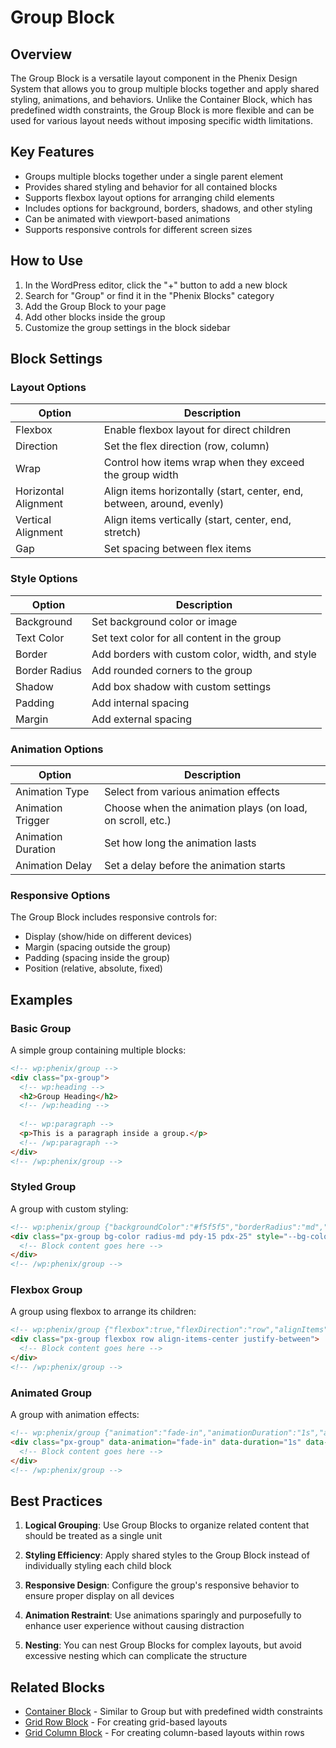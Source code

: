 # Group Block

## Overview

The Group Block is a versatile layout component in the Phenix Design System that allows you to group multiple blocks together and apply shared styling, animations, and behaviors. Unlike the Container Block, which has predefined width constraints, the Group Block is more flexible and can be used for various layout needs without imposing specific width limitations.

<!-- Image placeholder for Group Block -->

## Key Features

- Groups multiple blocks together under a single parent element
- Provides shared styling and behavior for all contained blocks
- Supports flexbox layout options for arranging child elements
- Includes options for background, borders, shadows, and other styling
- Can be animated with viewport-based animations
- Supports responsive controls for different screen sizes

## How to Use

1. In the WordPress editor, click the "+" button to add a new block
2. Search for "Group" or find it in the "Phenix Blocks" category
3. Add the Group Block to your page
4. Add other blocks inside the group
5. Customize the group settings in the block sidebar

## Block Settings

### Layout Options

| Option | Description |
|--------|-------------|
| Flexbox | Enable flexbox layout for direct children |
| Direction | Set the flex direction (row, column) |
| Wrap | Control how items wrap when they exceed the group width |
| Horizontal Alignment | Align items horizontally (start, center, end, between, around, evenly) |
| Vertical Alignment | Align items vertically (start, center, end, stretch) |
| Gap | Set spacing between flex items |

### Style Options

| Option | Description |
|--------|-------------|
| Background | Set background color or image |
| Text Color | Set text color for all content in the group |
| Border | Add borders with custom color, width, and style |
| Border Radius | Add rounded corners to the group |
| Shadow | Add box shadow with custom settings |
| Padding | Add internal spacing |
| Margin | Add external spacing |

### Animation Options

| Option | Description |
|--------|-------------|
| Animation Type | Select from various animation effects |
| Animation Trigger | Choose when the animation plays (on load, on scroll, etc.) |
| Animation Duration | Set how long the animation lasts |
| Animation Delay | Set a delay before the animation starts |

### Responsive Options

The Group Block includes responsive controls for:

- Display (show/hide on different devices)
- Margin (spacing outside the group)
- Padding (spacing inside the group)
- Position (relative, absolute, fixed)

## Examples

### Basic Group

A simple group containing multiple blocks:

```html
<!-- wp:phenix/group -->
<div class="px-group">
  <!-- wp:heading -->
  <h2>Group Heading</h2>
  <!-- /wp:heading -->
  
  <!-- wp:paragraph -->
  <p>This is a paragraph inside a group.</p>
  <!-- /wp:paragraph -->
</div>
<!-- /wp:phenix/group -->
```

### Styled Group

A group with custom styling:

```html
<!-- wp:phenix/group {"backgroundColor":"#f5f5f5","borderRadius":"md","padding":"md"} -->
<div class="px-group bg-color radius-md pdy-15 pdx-25" style="--bg-color:#f5f5f5">
  <!-- Block content goes here -->
</div>
<!-- /wp:phenix/group -->
```

### Flexbox Group

A group using flexbox to arrange its children:

```html
<!-- wp:phenix/group {"flexbox":true,"flexDirection":"row","alignItems":"center","justifyContent":"space-between"} -->
<div class="px-group flexbox row align-items-center justify-between">
  <!-- Block content goes here -->
</div>
<!-- /wp:phenix/group -->
```

### Animated Group

A group with animation effects:

```html
<!-- wp:phenix/group {"animation":"fade-in","animationDuration":"1s","animationDelay":"0.2s"} -->
<div class="px-group" data-animation="fade-in" data-duration="1s" data-delay="0.2s">
  <!-- Block content goes here -->
</div>
<!-- /wp:phenix/group -->
```

## Best Practices

1. **Logical Grouping**: Use Group Blocks to organize related content that should be treated as a single unit

2. **Styling Efficiency**: Apply shared styles to the Group Block instead of individually styling each child block

3. **Responsive Design**: Configure the group's responsive behavior to ensure proper display on all devices

4. **Animation Restraint**: Use animations sparingly and purposefully to enhance user experience without causing distraction

5. **Nesting**: You can nest Group Blocks for complex layouts, but avoid excessive nesting which can complicate the structure

## Related Blocks

- [Container Block](./container-block.md) - Similar to Group but with predefined width constraints
- [Grid Row Block](./grid-row-block.md) - For creating grid-based layouts
- [Grid Column Block](./grid-column-block.md) - For creating column-based layouts within rows

